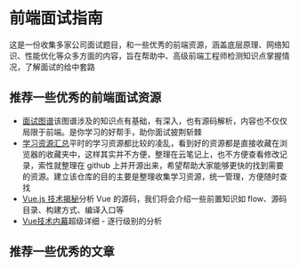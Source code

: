 # 前端面试指南
这是一份收集多家公司面试题目，和一些优秀的前端资源，涵盖底层原理、网络知识、性能优化等众多方面的内容，旨在帮助中、高级前端工程师检测知识点掌握情况，了解面试的给中套路

## 推荐一些优秀的前端面试资源
- [面试图谱](https://yuchengkai.cn/docs/zh/)该图谱涉及的知识点有基础，有深入，也有源码解析，内容也不仅仅局限于前端。是你学习的好帮手，助你面试披荆斩棘
- [学习资源汇总](https://github.com/webproblem/learning-article)平时的学习资源都比较的凌乱，看到好的资源都是直接收藏在浏览器的收藏夹中，这样其实并不方便，整理在云笔记上，也不方便查看修改记录，索性就整理在 github 上并开源出来，希望帮助大家能够更快的找到需要的资源。建立该仓库的目的主要是整理收集学习资源，统一管理，方便随时查找
- [Vue.js 技术揭秘](https://ustbhuangyi.github.io/vue-analysis/)分析 Vue 的源码，我们将会介绍一些前置知识如 flow、源码目录、构建方式、编译入口等
- [Vue技术内幕](http://hcysun.me/vue-design/art/2vue-constructor.html)超级详细 - 逐行级别的分析

## 推荐一些优秀的文章


